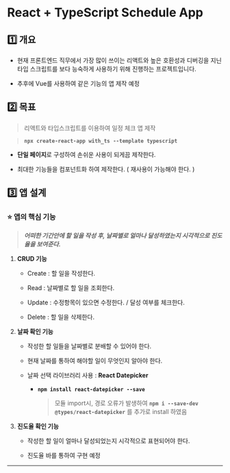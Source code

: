 # React + TypeScript Schedule App

## 1️⃣ 개요

- 현재 프론트엔드 직무에서 가장 많이 쓰이는 리액트와 높은 호환성과 디버깅을 지닌 타입 스크립트를 보다 능숙하게 사용하기 위해 진행하는 프로젝트입니다.

- 추후에 Vue를 사용하여 같은 기능의 앱 제작 예정

## 2️⃣ 목표

> 리액트와 타입스크립트를 이용하여 일정 체크 앱 제작

> **`npx create-react-app with_ts --template typescript`**

- **단일 페이지**로 구성하여 손쉬운 사용이 되게끔 제작한다.

- 최대한 기능들을 컴포넌트화 하여 제작한다. ( 재사용이 가능해야 한다. )

## 3️⃣ 앱 설계

### ⭐️ 앱의 핵심 기능

> **_어떠한 기간안에 할 일을 작성 후, 날짜별로 얼마나 달성하였는지 시각적으로 진도율을 보여준다._**

1. **CRUD 기능**

   - Create : 할 일을 작성한다.

   - Read : 날짜별로 할 일을 조회한다.

   - Update : 수정항목이 있으면 수정한다. / 달성 여부를 체크한다.

   - Delete : 할 일을 삭제한다.

2. **날짜 확인 기능**

   - 작성한 할 일들을 날짜별로 분배할 수 있어야 한다.

   - 현재 날짜를 통하여 해야할 일이 무엇인지 알아야 한다.

   - 날짜 선택 라이브러리 사용 : **React Datepicker**

     - **`npm install react-datepicker --save`**

       > 모듈 import시, 경로 오류가 발생하여 **`npm i --save-dev @types/react-datepicker`** 를 추가로 install 하였음

3. **진도율 확인 기능**

   - 작성한 할 일이 얼마나 달성되었는지 시각적으로 표현되어야 한다.

   - 진도율 바를 통하여 구현 예정

---
